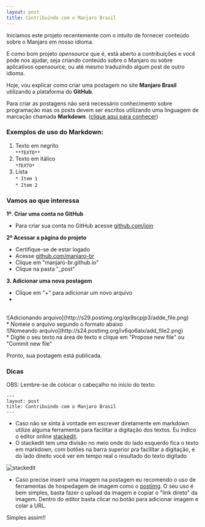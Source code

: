 ```yaml
---
layout: post
title: Contribuindo com o Manjaro Brasil
---
```


Iniciamos este projeto recentemente com o intuito de fornecer conteúdo sobre o Manjaro em nosso idioma.

E como bom projeto *opensource* que é, está aberto a contribuições e você pode nos ajudar, seja criando conteúdo sobre o Manjaro ou sobre aplicativos opensource, ou até mesmo traduzindo algum post de outro idioma.

Hoje, vou explicar como criar uma postagem no site **Manjaro Brasil** utilizando a plataforma do **GitHub**.

Para criar as postagens não será necessário conhecimento sobre programação mas os posts devem ser escritos utilizando uma linguagem de marcação chamada **Markdown**. ([clique aqui para conhecer](http://pt.wikipedia.org/wiki/Markdown))

### Exemplos de uso do Markdown:

1. Texto em negrito  
`**TEXTO**` 
2. Texto em itálico  
`*TEXTO*`
3. Lista  
`* Item 1`  
`* Item 2`


### Vamos ao que interessa

**1º. Criar uma conta no GitHub**  
* Para criar sua conta no GitHub acesse [github.com/join](https://github.com/join)  

**2º Acessar a página do projeto** <br/> 
* Certifique-se de estar logado  
* Acesse [github.com/manjaro-br](https://github.com/manjaro-br)  
* Clique em "manjaro-br.github.io"  
* Clique na pasta "_post"  

**3. Adicionar uma nova postagem**  
* Clique em "+" para adicionar um novo arquivo<li>  
<br>
![Adicionando arquivo](http://s29.postimg.org/qx9scpjp3/adde_file.png)
<br/>
* Nomeie o arquivo segundo o formato abaixo  
<br/>
![Nomeando arquivo](http://s24.postimg.org/iv6qo6alx/add_file2.png)
<br/>
* Digite o seu texto na área de texto e clique em "Propose new file" ou "Commit new file"  

Pronto, sua postagem está publicada.

### Dicas

OBS: Lembre-se de colocar o cabeçalho no início do texto:
```
---
layout: post
title: Contribuindo com o Manjaro Brasil
--- 
```

* Caso não se sinta à vontade em escrever diretamente em markdown utilize alguma ferramenta para facilitar a digitação dos textos. Eu indico o editor online [stackedit](https://stackedit.io/). 
* O stackedit tem uma divisão no meio onde do lado esquerdo fica o texto em markdown, com botões na barra superior pra facilitar a digitação, e do lado direito você ver em tempo real o resultado do texto digitado

![stackedit](http://s15.postimg.org/5o47i24bf/stackedit.png)

* Caso precise inserir uma imagem na postagem eu recomendo o uso de ferramentas de hospedagem de imagem como o [postimg](http://postimg.org/). O seu uso é bem simples, basta fazer o upload da imagem e copiar o "link direto" da imagem. Dentro do editor basta clicar no botão para adicionar imagem e colar a URL.

Simples assim!!
